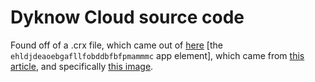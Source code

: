 # Dyknow Cloud source code
Found off of a .crx file, which came out of [here](https://crextnaut.securly.com/subscribers/org9269/update-manifest.xml) [the `ehldjdeaoebgafllfobddbfbfpmammmc` app element], which came from [this article](https://docs.securly.com/docs/installing-the-securly-classroom-extension-through-google-admin), and specifically [this image](https://cdn.document360.io/cacbcbd9-75f7-45c3-8088-be539ae857e2/Images/Documentation/classroom%20extension%20and%20url.PNG).
